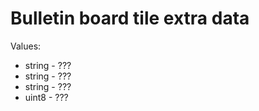 # Bulletin board tile extra data

Values:
- string - ???
- string - ???
- string - ???
- uint8 - ???
